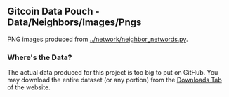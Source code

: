 ## Gitcoin Data Pouch - Data/Neighbors/Images/Pngs

PNG images produced from [../network/neighbor_networds.py](../network/neighbor_networds.py).

### Where's the Data?

The actual data produced for this project is too big to put on GitHub. You may download the entire dataset (or any portion) from the [Downloads Tab](https://tokenomics.io/gitcoin) of the website.